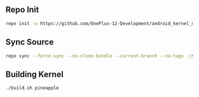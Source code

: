 ## Repo Init ##
```bash
repo init -u https://github.com/OnePlus-12-Development/android_kernel_manifest.git -b lineage-21
```
## Sync Source ##
```bash
repo sync --force-sync --no-clone-bundle --current-branch --no-tags -j$(nproc --all)
```
## Building Kernel ##
```bash
./build.sh pineapple
```
